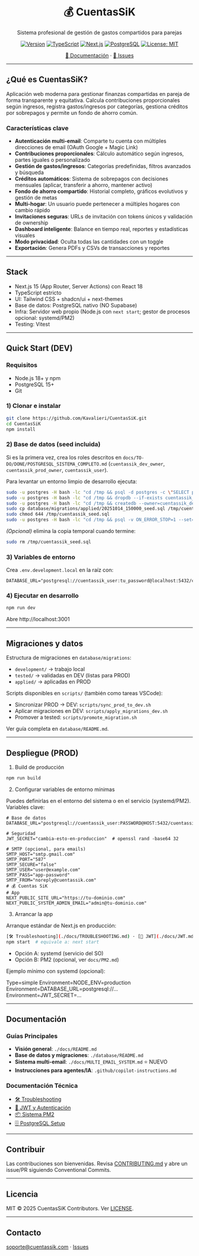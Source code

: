 <div align="center">

# 💰 CuentasSiK

Sistema profesional de gestión de gastos compartidos para parejas

[![Version](https://img.shields.io/badge/version-1.1.0-blue?style=flat-square)](https://github.com/Kavalieri/CuentasSiK/releases)
[![TypeScript](https://img.shields.io/badge/TypeScript-5.x-blue?logo=typescript&style=flat-square)](https://www.typescriptlang.org/)
[![Next.js](https://img.shields.io/badge/Next.js-15+-black?logo=next.js&style=flat-square)](https://nextjs.org/)
[![PostgreSQL](https://img.shields.io/badge/PostgreSQL-15+-blue?logo=postgresql&style=flat-square)](https://postgresql.org/)
[![License: MIT](https://img.shields.io/badge/License-MIT-yellow.svg?style=flat-square)](./LICENSE)

[📖 Documentación](./docs) · [🐛 Issues](https://github.com/Kavalieri/CuentasSiK/issues)

</div>

---

## ¿Qué es CuentasSiK?

Aplicación web moderna para gestionar finanzas compartidas en pareja de forma transparente y equitativa. Calcula contribuciones proporcionales según ingresos, registra gastos/ingresos por categorías, gestiona créditos por sobrepagos y permite un fondo de ahorro común.

### Características clave

- **Autenticación multi-email**: Comparte tu cuenta con múltiples direcciones de email (OAuth Google + Magic Link)
- **Contribuciones proporcionales**: Cálculo automático según ingresos, partes iguales o personalizado
- **Gestión de gastos/ingresos**: Categorías predefinidas, filtros avanzados y búsqueda
- **Créditos automáticos**: Sistema de sobrepagos con decisiones mensuales (aplicar, transferir a ahorro, mantener activo)
- **Fondo de ahorro compartido**: Historial completo, gráficos evolutivos y gestión de metas
- **Multi-hogar**: Un usuario puede pertenecer a múltiples hogares con cambio rápido
- **Invitaciones seguras**: URLs de invitación con tokens únicos y validación de ownership
- **Dashboard inteligente**: Balance en tiempo real, reportes y estadísticas visuales
- **Modo privacidad**: Oculta todas las cantidades con un toggle
- **Exportación**: Genera PDFs y CSVs de transacciones y reportes

---

## Stack

- Next.js 15 (App Router, Server Actions) con React 18
- TypeScript estricto
- UI: Tailwind CSS + shadcn/ui + next-themes
- Base de datos: PostgreSQL nativo (NO Supabase)
- Infra: Servidor web propio (Node.js con `next start`; gestor de procesos opcional: systemd/PM2)
- Testing: Vitest

---

## Quick Start (DEV)

### Requisitos

- Node.js 18+ y npm
- PostgreSQL 15+
- Git

### 1) Clonar e instalar

```bash
git clone https://github.com/Kavalieri/CuentasSiK.git
cd CuentasSiK
npm install
```

### 2) Base de datos (seed incluida)

Si es la primera vez, crea los roles descritos en `docs/TO-DO/DONE/POSTGRESQL_SISTEMA_COMPLETO.md` (`cuentassik_dev_owner`, `cuentassik_prod_owner`, `cuentassik_user`).

Para levantar un entorno limpio de desarrollo ejecuta:

```bash
sudo -u postgres -H bash -lc "cd /tmp && psql -d postgres -c \"SELECT pg_terminate_backend(pid) FROM pg_stat_activity WHERE datname='cuentassik_dev' AND pid <> pg_backend_pid();\""
sudo -u postgres -H bash -lc "cd /tmp && dropdb --if-exists cuentassik_dev"
sudo -u postgres -H bash -lc "cd /tmp && createdb --owner=cuentassik_dev_owner cuentassik_dev"
sudo cp database/migrations/applied/20251014_150000_seed.sql /tmp/cuentassik_seed.sql
sudo chmod 644 /tmp/cuentassik_seed.sql
sudo -u postgres -H bash -lc "cd /tmp && psql -v ON_ERROR_STOP=1 --set=SEED_OWNER=cuentassik_dev_owner -d cuentassik_dev -f /tmp/cuentassik_seed.sql"
```

_(Opcional)_ elimina la copia temporal cuando termine:

```bash
sudo rm /tmp/cuentassik_seed.sql
```

### 3) Variables de entorno

Crea `.env.development.local` en la raíz con:

```env
DATABASE_URL="postgresql://cuentassik_user:tu_password@localhost:5432/cuentassik_dev"
```

### 4) Ejecutar en desarrollo

```bash
npm run dev
```

Abre http://localhost:3001

---

## Migraciones y datos

Estructura de migraciones en `database/migrations`:

- `development/` → trabajo local
- `tested/` → validadas en DEV (listas para PROD)
- `applied/` → aplicadas en PROD

Scripts disponibles en `scripts/` (también como tareas VSCode):

- Sincronizar PROD → DEV: `scripts/sync_prod_to_dev.sh`
- Aplicar migraciones en DEV: `scripts/apply_migrations_dev.sh`
- Promover a tested: `scripts/promote_migration.sh`

Ver guía completa en `database/README.md`.

---

## Despliegue (PROD)

1. Build de producción

```bash
npm run build
```

2. Configurar variables de entorno mínimas

Puedes definirlas en el entorno del sistema o en el servicio (systemd/PM2). Variables clave:

```env
# Base de datos
DATABASE_URL="postgresql://cuentassik_user:PASSWORD@HOST:5432/cuentassik_prod"

# Seguridad
JWT_SECRET="cambia-esto-en-produccion"  # openssl rand -base64 32

# SMTP (opcional, para emails)
SMTP_HOST="smtp.gmail.com"
SMTP_PORT="587"
SMTP_SECURE="false"
SMTP_USER="user@example.com"
SMTP_PASS="app-password"
SMTP_FROM="noreply@cuentassik.com"
# 💰 Cuentas SiK
# App
NEXT_PUBLIC_SITE_URL="https://tu-dominio.com"
NEXT_PUBLIC_SYSTEM_ADMIN_EMAIL="admin@tu-dominio.com"
```

3. Arrancar la app

Arranque estándar de Next.js en producción:

```bash
[🛠 Troubleshooting](./docs/TROUBLESHOOTING.md) · [🔐 JWT](./docs/JWT.md)
npm start  # equivale a: next start
```

- Opción A: systemd (servicio del SO)
- Opción B: PM2 (opcional, ver `docs/PM2.md`)

Ejemplo mínimo con systemd (opcional):

Type=simple
Environment=NODE_ENV=production
Environment=DATABASE_URL=postgresql://...
Environment=JWT_SECRET=...

---

## Documentación

### Guías Principales
- **Visión general**: `./docs/README.md`
- **Base de datos y migraciones**: `./database/README.md`
- **Sistema multi-email**: `./docs/MULTI_EMAIL_SYSTEM.md` ⭐ NUEVO
- **Instrucciones para agentes/IA**: `.github/copilot-instructions.md`

### Documentación Técnica
- [🛠 Troubleshooting](./docs/TROUBLESHOOTING.md)
- [🔐 JWT y Autenticación](./docs/JWT.md)
- [📦 Sistema PM2](./docs/TO-DO/DONE/PM2_SISTEMA_COMPLETO.md)
- [🗄️ PostgreSQL Setup](./docs/TO-DO/DONE/POSTGRESQL_SISTEMA_COMPLETO.md)

---

## Contribuir

Las contribuciones son bienvenidas. Revisa [CONTRIBUTING.md](./CONTRIBUTING.md) y abre un issue/PR siguiendo Conventional Commits.

---

## Licencia

MIT © 2025 CuentasSiK Contributors. Ver [LICENSE](./LICENSE).

---

## Contacto

soporte@cuentassik.com · [Issues](https://github.com/Kavalieri/CuentasSiK/issues)
